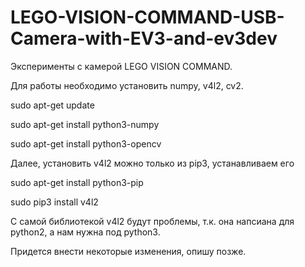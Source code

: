 # LEGO-VISION-COMMAND-USB-Camera-with-EV3-and-ev3dev
Эксперименты с камерой LEGO VISION COMMAND.

Для работы необходимо установить numpy, v4l2, cv2.

sudo apt-get update

sudo apt-get install python3-numpy

sudo apt-get install python3-opencv

Далее, установить v4l2 можно только из pip3, устанавливаем его

sudo apt-get install python3-pip

sudo pip3 install v4l2

С самой библиотекой v4l2 будут проблемы, т.к. она напсиана для python2, а нам нужна под python3. 

Придется внести некоторые изменения, опишу позже.
